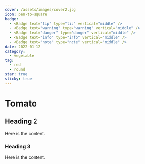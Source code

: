 ```yaml
---
cover: /assets/images/cover2.jpg
icon: pen-to-square
badge: 
  - <Badge text="tip" type="tip" vertical="middle" />
  - <Badge text="warning" type="warning" vertical="middle" />
  - <Badge text="danger" type="danger" vertical="middle" />
  - <Badge text="info" type="info" vertical="middle" />
  - <Badge text="note" type="note" vertical="middle" />
date: 2022-01-12
category:
  - Vegetable
tag:
  - red
  - round
star: true
sticky: true
---
```


# Tomato

## Heading 2

Here is the content.

### Heading 3

Here is the content.
